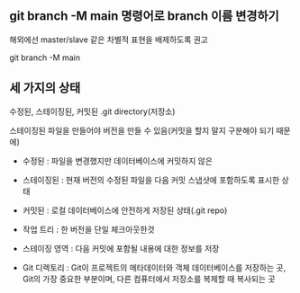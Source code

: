 ## git branch -M main 명령어로 branch 이름 변경하기
해외에선 master/slave 같은 차별적 표현을 배제하도록 권고

git branch -M main

## 세 가지의 상태
수정된, 스테이징된, 커밋된
.git directory(저장소)

스테이징된 파일을 만들어야 버전을 만들 수 있음(커밋을 할지 말지 구분해야 되기 때문에)

- 수정된 : 파일을 변경했지만 데이터베이스에 커밋하지 않은
- 스테이징된 : 현재 버전의 수정된 파일을 다음 커밋 스냅샷에 포함하도록 표시한 상태
- 커밋된 : 로컬 데이터베이스에 안전하게 저장된 상태(.git repo)

- 작업 트리 : 한 버전을 단일 체크아웃한것
- 스테이징 영역 : 다음 커밋에 포함될 내용에 대한 정보를 저장
- Git 디렉토리 : Git이 프로젝트의 메타데이터와 객체 데이터베이스를 저장하는 곳, Git의 가장 중요한 부분이며, 다른 컴퓨터에서 저장소를 복제할 때 복사되는 곳
  





